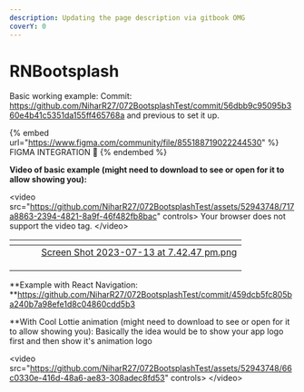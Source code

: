 ```yaml
---
description: Updating the page description via gitbook OMG
coverY: 0
---
```


# RNBootsplash

Basic working example: Commit: https://github.com/NiharR27/072BootsplashTest/commit/56dbb9c95095b360e4b41c5351da155ff465768a and previous to set it up.

{% embed url="https://www.figma.com/community/file/855188719022244530" %}
FIGMA INTEGRATION :doughnut:
{% endembed %}

**Video of basic example (might need to download to see or open for it to allow showing you):**

\<video src="https://github.com/NiharR27/072BootsplashTest/assets/52943748/717a8863-2394-4821-8a9f-46f482fb8bac" controls> Your browser does not support the video tag. \</video>

<table data-view="cards"><thead><tr><th></th><th></th><th></th><th data-hidden data-card-cover data-type="files"></th></tr></thead><tbody><tr><td></td><td></td><td></td><td><a href=".gitbook/assets/Screen Shot 2023-07-13 at 7.42.47 pm.png">Screen Shot 2023-07-13 at 7.42.47 pm.png</a></td></tr><tr><td></td><td></td><td></td><td></td></tr><tr><td></td><td></td><td></td><td></td></tr><tr><td></td><td></td><td></td><td></td></tr></tbody></table>

\*\*Example with React Navigation: \*\*https://github.com/NiharR27/072BootsplashTest/commit/459dcb5fc805ba240b7a98efe1d8c04860cdd5b3

\*\*With Cool Lottie animation (might need to download to see or open for it to allow showing you): Basically the idea would be to show your app logo first and then show it's animation logo

\<video src="https://github.com/NiharR27/072BootsplashTest/assets/52943748/66c0330e-416d-48a6-ae83-308adec8fd53" controls> \</video>
